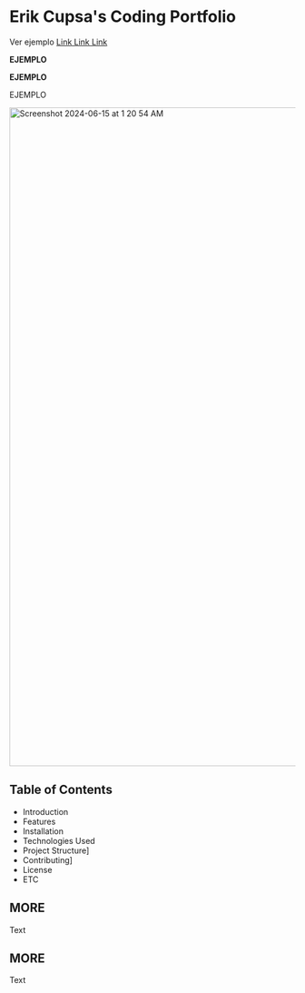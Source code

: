 # Erik Cupsa's Coding Portfolio

Ver ejemplo [Link Link Link](https://erikc-portfolio.vercel.app/)

**EJEMPLO**

__EJEMPLO__

EJEMPLO


<img width="1160" alt="Screenshot 2024-06-15 at 1 20 54 AM" src="https://github.com/Erik-Cupsa/PortfolioWebsite/assets/86483911/3158d670-8cea-428a-8308-32c6b50f4de0">

## Table of Contents

- Introduction
- Features
- Installation
- Technologies Used
- Project Structure]
- Contributing]
- License
- ETC

## MORE

Text

## MORE

Text

